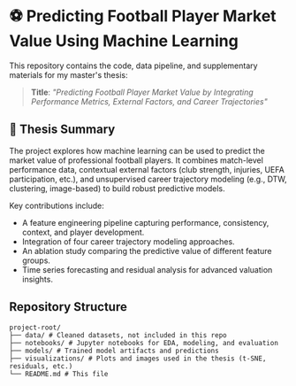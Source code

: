 # ⚽ Predicting Football Player Market Value Using Machine Learning

This repository contains the code, data pipeline, and supplementary materials for my master's thesis:

> **Title**: *"Predicting Football Player Market Value by Integrating Performance Metrics, External Factors, and Career Trajectories"*

## 📄 Thesis Summary

The project explores how machine learning can be used to predict the market value of professional football players. It combines match-level performance data, contextual external factors (club strength, injuries, UEFA participation, etc.), and unsupervised career trajectory modeling (e.g., DTW, clustering, image-based) to build robust predictive models.

Key contributions include:
- A feature engineering pipeline capturing performance, consistency, context, and player development.
- Integration of four career trajectory modeling approaches.
- An ablation study comparing the predictive value of different feature groups.
- Time series forecasting and residual analysis for advanced valuation insights.


## Repository Structure
```
project-root/
├── data/ # Cleaned datasets, not included in this repo
├── notebooks/ # Jupyter notebooks for EDA, modeling, and evaluation
├── models/ # Trained model artifacts and predictions
├── visualizations/ # Plots and images used in the thesis (t-SNE, residuals, etc.)
└── README.md # This file
```
